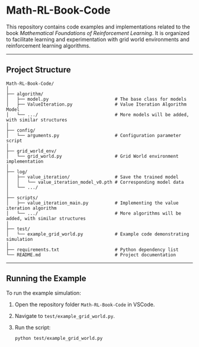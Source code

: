# Math-RL-Book-Code

This repository contains code examples and implementations related to the book *Mathematical Foundations of Reinforcement Learning*. It is organized to facilitate learning and experimentation with grid world environments and reinforcement learning algorithms.

---

## Project Structure
```
Math-RL-Book-Code/
│
├── algorithm/
│   ├── model.py                         # The base class for models
│   ├── ValueIteration.py                # Value Iteration Algorithm Model
│   └── .../                             # More models will be added, with similar structures
│
├── config/
│   └── arguments.py                     # Configuration parameter script
│
├── grid_world_env/
│   └── grid_world.py                    # Grid World environment implementation
│
├── log/
│   ├── value_iteration/                 # Save the trained model
│   │   └── value_iteration_model_v0.pth # Corresponding model data
│   └── .../                         
│
├── scripts/
│   ├── value_iteration_main.py          # Implementing the value iteration algorithm
│   └── .../                             # More algorithms will be added, with similar structures
│
├── test/
│   └── example_grid_world.py            # Example code demonstrating simulation
│
├── requirements.txt                     # Python dependency list
└── README.md                            # Project documentation
```
---

## Running the Example

To run the example simulation:

1. Open the repository folder `Math-RL-Book-Code` in VSCode.

2. Navigate to `test/example_grid_world.py`.

3. Run the script:
   ```bash
   python test/example_grid_world.py
